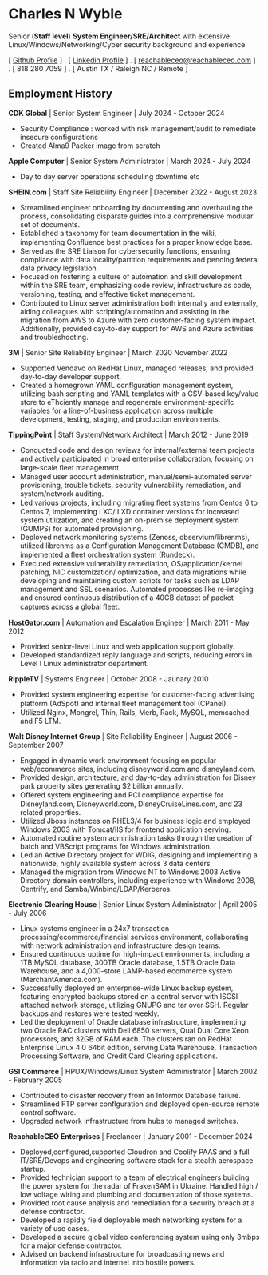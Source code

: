 Charles N Wyble
=====

Senior (**Staff level**) **System Engineer/SRE/Architect** with extensive Linux/Windows/Networking/Cyber security background and experience 

[ [Github Profile](https://github.com/reachableceo) ] .  [ [Linkedin Profile](https://www.linkedin.com/in/charles-wyble-412007337) ] . [ reachableceo@reachableceo.com ] . [ 818 280 7059 ] . [ Austin TX / Raleigh NC / Remote ]
 
## Employment History
 
**CDK Global** |  Senior System Engineer |  July 2024 - October 2024
 

- Security Compliance : worked with risk management/audit to remediate insecure configurations
- Created Alma9 Packer image from scratch 
 
 
**Apple Computer** |  Senior System Administrator |  March 2024 - July 2024
 

- Day to day server operations scheduling downtime etc 
 
**SHEIN.com** |  Staff Site Reliability Engineer |  December 2022 - August 2023
 

- Streamlined engineer onboarding by documenting and overhauling the process, consolidating disparate guides into a comprehensive modular set of documents.
- Established a taxonomy for team documentation in the wiki, implementing Conﬂuence best practices for a proper knowledge base.
- Served as the SRE Liaison for cybersecurity functions, ensuring compliance with data locality/partition requirements and pending federal data privacy legislation.
- Focused on fostering a culture of automation and skill development within the SRE team, emphasizing code review, infrastructure as code, versioning, testing, and eﬀective ticket management.
- Contributed to Linux server administration both internally and externally, aiding colleagues with scripting/automation and assisting in the migration from AWS to Azure with zero customer-facing system impact. Additionally, provided day-to-day support for AWS and Azure activities and troubleshooting. 
 
**3M** |  Senior Site Reliability Engineer  |  March 2020  November 2022
 

- Supported Vendavo on RedHat Linux, managed releases, and provided day-to-day developer support.
-  Created a homegrown YAML conflguration management system, utilizing bash scripting and YAML templates with a CSV-based key/value store to eThciently manage and regenerate environment-speciflc variables for a line-of-business application across multiple development, testing, staging, and production environments. 
 
**TippingPoint** |  Staff System/Network Architect |  March 2012 - June 2019
 

- Conducted code and design reviews for internal/external team projects and actively participated in broad enterprise collaboration, focusing on large-scale ﬂeet management.
- Managed user account administration, manual/semi-automated server provisioning, trouble tickets, security vulnerability remediation, and system/network auditing.
- Led various projects, including migrating ﬂeet systems from Centos 6 to Centos 7, implementing LXC/ LXD container versions for increased system utilization, and creating an on-premise deployment system (GUMPS) for automated provisioning.
- Deployed network monitoring systems (Zenoss, observium/librenms), utilized librenms as a Conflguration Management Database (CMDB), and implemented a ﬂeet orchestration system (Rundeck).
- Executed extensive vulnerability remediation, OS/application/kernel patching, NIC customization/ optimization, and data migrations while developing and maintaining custom scripts for tasks such as LDAP management and SSL scenarios. Automated processes like re-imaging and ensured continuous distribution of a 40GB dataset of packet captures across a global ﬂeet. 
 
**HostGator.com** |  Automation and Escalation Engineer |  March 2011 - May 2012
 

- Provided senior-level Linux and web application support globally.
- Developed standardized reply language and scripts, reducing errors in Level I Linux administrator department.
     
 
**RippleTV** |   Systems Engineer |  October 2008 - Jaunary 2010
 

- Provided system engineering expertise for customer-facing advertising platform (AdSpot) and internal ﬂeet management tool (CPanel).
- Utilized Nginx, Mongrel, Thin, Rails, Merb, Rack, MySQL, memcached, and F5 LTM. 
 
**Walt Disney Internet Group** |  Site Reliability Engineer |  August 2006 - September 2007
 

-  Engaged in dynamic work environment focusing on popular web/ecommerce sites, including disneyworld.com and disneyland.com.
-  Provided design, architecture, and day-to-day administration for Disney park property sites generating $2 billion annually.
-   Oﬀered system engineering and PCI compliance expertise for Disneyland.com, Disneyworld.com, DisneyCruiseLines.com, and 23 related properties.
-   Utilized Jboss instances on RHEL3/4 for business logic and employed Windows 2003 with Tomcat/IIS for frontend application serving.
-   Automated routine system administration tasks through the creation of batch and VBScript programs for Windows administration.
-   Led an Active Directory project for WDIG, designing and implementing a nationwide, highly available system across 3 data centers.
-    Managed the migration from Windows NT to Windows 2003 Active Directory domain controllers, including experience with Windows 2008, Centrify, and Samba/Winbind/LDAP/Kerberos.
 
 
**Electronic Clearing House** |  Senior Linux System Administrator |  April 2005 - July 2006
 

- Linux systems engineer in a 24x7 transaction processing/ecommerce/flnancial services environment, collaborating with network administration and infrastructure design teams.
 - Ensured continuous uptime for high-impact environments, including a 1TB MySQL database, 300TB Oracle database, 1.5TB Oracle Data Warehouse, and a 4,000-store LAMP-based ecommerce system (MerchantAmerica.com).
 - Successfully deployed an enterprise-wide Linux backup system, featuring encrypted backups stored on a central server with ISCSI attached network storage, utilizing GNUPG and tar over SSH. Regular backups and restores were tested weekly.
 - Led the deployment of Oracle database infrastructure, implementing two Oracle RAC clusters with Dell 6850 servers, Qual Dual Core Xeon processors, and 32GB of RAM each. The clusters ran on RedHat Enterprise Linux 4.0 64bit edition, serving Data Warehouse, Transaction Processing Software, and Credit Card Clearing applications. 
 
**GSI Commerce** |  HPUX/Windows/Linux System Administrator |   March 2002 -  February 2005
 

- Contributed to disaster recovery from an Informix Database failure.
- Streamlined FTP server conflguration and deployed open-source remote control software.
-  Upgraded network infrastructure from hubs to managed switches. 
 
**ReachableCEO Enterprises** |  Freelancer |  January 2001 - December 2024
 
- Deployed,configured,supported Cloudron and Coolify PAAS and a full IT/SRE/Devops and engineering software stack for a stealth aerospace startup. 
- Provided technician support to a team of electrical engineers building the power system for the radar of FrakenSAM in Ukraine. Handled high / low voltage wiring and plumbing and documentation of those systems. 
- Provided root cause analysis and remediation for a security breach at a defense contractor.
- Developed a rapidly field deployable mesh networking system for a variety of use cases.
- Developed a secure global video conferencing system using only 3mbps for a major defense contractor.
- Advised on backend infrastructure for broadcasting news and information via radio and internet into hostile powers.  
